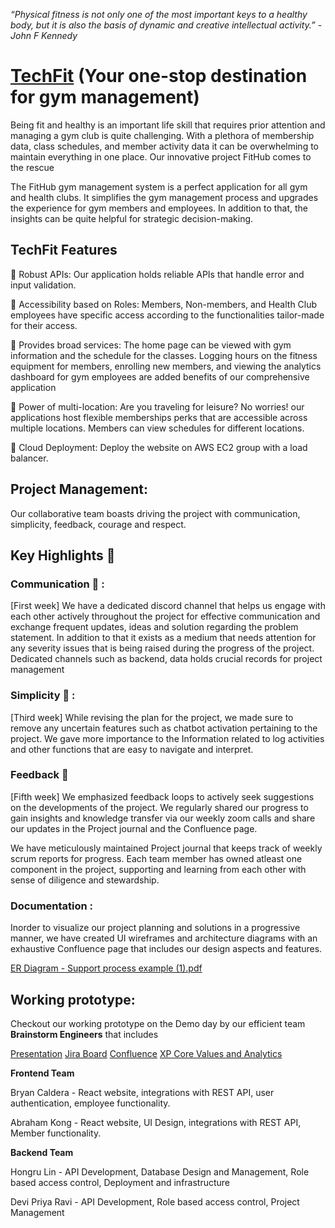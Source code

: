 *“Physical fitness is not only one of the most important keys to a healthy body, but it is also the basis of dynamic and creative intellectual activity.” - John F Kennedy*

 

# [TechFit](http://35.87.142.145/) (Your one-stop destination for gym management)

Being fit and healthy is an important life skill that requires prior attention and managing a gym club is quite challenging. With a plethora of membership data, class schedules, and member activity data it can be overwhelming to maintain everything in one place. Our innovative project FitHub comes to the rescue

The FitHub gym management system is a perfect application for all gym and health clubs. It simplifies the gym management process and upgrades the experience for gym members and employees. In addition to that, the insights can be quite helpful for strategic decision-making.

## TechFit Features

:muscle: Robust APIs: Our application holds reliable APIs that handle error and input validation.

:muscle: Accessibility based on Roles: Members, Non-members, and Health Club employees have specific access according to the functionalities tailor-made for their access. 

:muscle: Provides broad services: The home page can be viewed with gym information and the schedule for the classes. Logging hours on the fitness equipment for members, enrolling new members, and viewing the analytics dashboard for gym employees are added benefits of our comprehensive application

:muscle: Power of multi-location: Are you traveling for leisure? No worries! our applications host flexible memberships perks that are accessible across multiple locations. Members can view schedules for different locations.

:muscle: Cloud Deployment: Deploy the website on AWS EC2 group with a load balancer.

## Project Management:

Our collaborative team boasts driving the project with communication, simplicity, feedback, courage and respect. 

## Key Highlights :key: 

### Communication  :calling:  :

[First week] We have a dedicated discord channel that helps us engage with each other actively throughout the project for effective communication and exchange frequent updates, ideas and solution regarding the problem statement. In addition to that it exists as a medium that needs attention for any severity issues that is being raised during the progress of the project. Dedicated channels such as backend, data holds crucial records for project management


### Simplicity  :shopping_cart: :

[Third week] While revising the plan for the project, we made sure to remove any uncertain features such as chatbot activation pertaining to the project. We gave more importance to the Information related to log activities and other functions that are easy to navigate and interpret.

### Feedback :dart: 

[Fifth week] We emphasized feedback loops to actively seek suggestions on the developments of the project. We regularly shared our progress to gain insights and knowledge transfer via our weekly zoom calls and share our updates in the Project journal and the Confluence page.

We have meticulously maintained Project journal that keeps track of weekly scrum reports for progress. Each team member has owned atleast one component in the project, supporting and learning from each other with sense of diligence and stewardship.

### Documentation :

Inorder to visualize our project planning and solutions in a progressive manner, we have created UI wireframes and architecture diagrams with an exhaustive Confluence page that includes our design aspects and features.


[ER Diagram - Support process example (1).pdf](https://github.com/gopinathsjsu/team-project-brainstorm-engineers/files/11470438/ER.Diagram.-.Support.process.example.1.pdf)



## Working prototype:

Checkout our working prototype on the Demo day by our efficient team **Brainstorm Engineers** that includes

[Presentation](https://docs.google.com/presentation/d/1Km4bYkslxEFpUIyOh3Ku_gWJwoawcdAebD3CLWH5Tkc/edit?usp=sharing)
[Jira Board](https://brainstormsjsu.atlassian.net/jira/projects)
[Confluence](https://brainstormsjsu.atlassian.net/wiki/home)
[XP Core Values and Analytics](https://brainstormsjsu.atlassian.net/wiki/spaces/~70121e08b156418794e3aacbaad0c3095eaee/pages/2555932/TechFit)

**Frontend Team**

Bryan Caldera - React website, integrations with REST API, user authentication,  employee functionality. 

Abraham Kong - React website, UI Design, integrations with REST API,  Member functionality. 

**Backend Team**

Hongru Lin - API Development, Database Design and Management, Role based access control, Deployment and infrastructure

Devi Priya Ravi  - API Development, Role based access control, Project Management 
